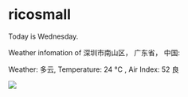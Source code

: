 # ricosmall

Today is Wednesday.

Weather infomation of 深圳市南山区， 广东省， 中国: 

Weather: 多云, Temperature: 24 ℃ , Air Index: 52 良

<img src="https://github-readme-stats.vercel.app/api?username=ricosmall&show_icons=true" />
